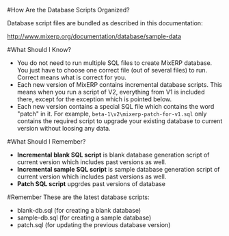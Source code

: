 #How Are the Database Scripts Organized?

Database script files are bundled as described in this documentation:

http://www.mixerp.org/documentation/database/sample-data

#What Should I Know?

* You do not need to run multiple SQL files to create MixERP database. You just have to choose one correct file 
  (out of several files) to run. Correct means what is correct for  you.
* Each new version of MixERP contains incremental database scripts. 
  This means when you run a script of V2, everything from V1 is included there, except for the exception 
  which is pointed below.
* Each new version contains a special SQL file which contains the word "patch" in it. For example, 
  ```beta-1\v2\mixerp-patch-for-v1.sql``` only contains the required script to upgrade your existing database
  to current version without loosing any data.

#What Should I Remember?
* **Incremental blank SQL script** is blank database generation script of current version which includes past versions as well.
* **Incremental sample SQL script** is sample database generation script of current version which includes past versions as well.
* **Patch SQL script** upgrdes past versions of database

#Remember
These are the latest database scripts:

* blank-db.sql (for creating a blank database)
* sample-db.sql (for creating a sample database)
* patch.sql (for updating the previous database version)